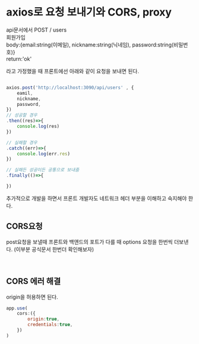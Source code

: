 # axios로 요청 보내기와 CORS, proxy

api문서에서 
POST / users  
회원가입  
body:{email:string(이메일), nickname:string(닉네임), password:string(비밀번호)}  
return:'ok'  

라고 가정했을 때 프론트에선 아래와 같이 요청을 보내면 된다.

```js

axios.post('http://localhost:3090/api/users' , {
    eamil, 
    nickname,
    password,
})
// 성공할 경우
.then((res)=>{
    console.log(res)
})

// 실패할 경우
.catch((err)=>{
    console.log(err.res)
})

// 실패든 성공이든 공통으로 보내줌
.finally(()=>{

})


```

추가적으로 개발을 하면서 프론트 개발자도 네트워크 헤더 부분을 이해하고 숙지해야 한다.

## CORS요청

post요청을 보낼때 프론트와 백앤드의 포트가 다를 때 options 요청을 한번씩 더보낸다. (이부분 공식문서 한번더 확인해보자)

<br />

## CORS 에러 해결

origin을 허용하면 된다.

```js
app.use(
    cors:({
        origin:true,
        credentials:true,
    })
)



